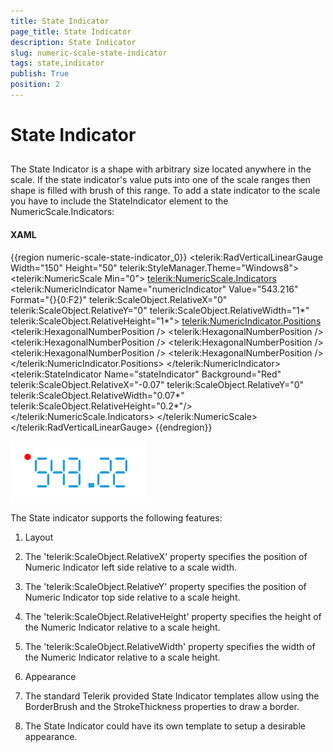 ```yaml
---
title: State Indicator
page_title: State Indicator
description: State Indicator
slug: numeric-scale-state-indicator
tags: state,indicator
publish: True
position: 2
---
```


# State Indicator



## 

The State Indicator is a shape with arbitrary size located anywhere in the scale. If the state indicator's value puts into one of the scale ranges then shape is filled with brush of this range.
        To add a state indicator to the scale you have to include the StateIndicator element to the NumericScale.Indicators:

#### __XAML__

{{region numeric-scale-state-indicator_0}}
	<telerik:RadVerticalLinearGauge Width="150" Height="50" telerik:StyleManager.Theme="Windows8">
	    <telerik:NumericScale Min="0">
	        <telerik:NumericScale.Indicators>
	            <telerik:NumericIndicator Name="numericIndicator" Value="543.216" 
	            Format="{}{0:F2}"
	            telerik:ScaleObject.RelativeX="0"
	            telerik:ScaleObject.RelativeY="0"
	            telerik:ScaleObject.RelativeWidth="1*" 
	            telerik:ScaleObject.RelativeHeight="1*">
	                <telerik:NumericIndicator.Positions>
	                    <telerik:HexagonalNumberPosition />
	                    <telerik:HexagonalNumberPosition />
	                    <telerik:HexagonalNumberPosition />
	                    <telerik:HexagonalNumberPosition />
	                    <telerik:HexagonalNumberPosition />
	                    <telerik:HexagonalNumberPosition />
	                </telerik:NumericIndicator.Positions>
	            </telerik:NumericIndicator>
	            <telerik:StateIndicator Name="stateIndicator"
	                                    Background="Red"
										telerik:ScaleObject.RelativeX="-0.07"
										telerik:ScaleObject.RelativeY="0"
										telerik:ScaleObject.RelativeWidth="0.07*"
										telerik:ScaleObject.RelativeHeight="0.2*"/>
	        </telerik:NumericScale.Indicators>
	    </telerik:NumericScale>
	</telerik:RadVerticalLinearGauge>
	{{endregion}}





![](images/NumericScaleStateIndicator.png)

The State indicator supports the following features:

1. Layout 


1. The 'telerik:ScaleObject.RelativeX' property specifies the position of Numeric Indicator left side relative to a scale width.

1. The 'telerik:ScaleObject.RelativeY' property specifies the position of Numeric Indicator top side relative to a scale height.

1. The 'telerik:ScaleObject.RelativeHeight' property specifies the height of the Numeric Indicator relative to a scale height.

1. The 'telerik:ScaleObject.RelativeWidth' property specifies the width of the Numeric Indicator relative to a scale height.

1. Appearance 


1. The standard Telerik provided State Indicator templates allow using the BorderBrush and the StrokeThickness properties to draw a border.

1. The State Indicator could have its own template to setup a desirable appearance.
